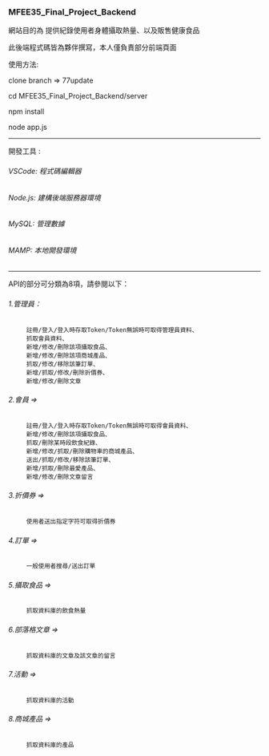 ### MFEE35_Final_Project_Backend
網站目的為 提供紀錄使用者身體攝取熱量、以及販售健康食品

此後端程式碼皆為夥伴撰寫，本人僅負責部分前端頁面

使用方法:

clone branch => 77update

cd MFEE35_Final_Project_Backend/server

npm install

node app.js

<hr>

開發工具 :   
###### VSCode: 程式碼編輯器
###### Node.js: 建構後端服務器環境
###### MySQL: 管理數據
###### MAMP: 本地開發環境
<hr>

API的部分可分類為8項，請參閱以下：

###### 1.管理員：
         註冊/登入/登入時存取Token/Token無誤時可取得管理員資料、
         抓取會員資料、
         新增/修改/刪除該項攝取食品、
         新增/修改/刪除該項商城產品、
         抓取/修改/移除該筆訂單、
         新增/抓取/修改/刪除折價券、
         新增/修改/刪除文章

###### 2.會員 => 
         註冊/登入/登入時存取Token/Token無誤時可取得會員資料、
         新增/修改/刪除該項攝取食品、
         抓取/刪除某時段飲食紀錄、
         新增/修改/抓取/刪除購物車的商城產品、
         送出/抓取/修改/移除該筆訂單、
         新增/抓取/刪除最愛產品、
         新增/修改/刪除文章留言

###### 3.折價券 => 
         使用者送出指定字符可取得折價券


###### 4.訂單 => 
         一般使用者搜尋/送出訂單

###### 5.攝取食品 => 
         抓取資料庫的飲食熱量

###### 6.部落格文章 => 
         抓取資料庫的文章及該文章的留言

###### 7.活動 => 
         抓取資料庫的活動

###### 8.商城產品 => 
         抓取資料庫的產品








